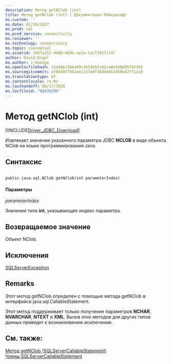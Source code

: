 ```yaml
---
description: Метод getNClob (int)
title: Метод getNClob (int) | Документация Майкрософт
ms.custom: ''
ms.date: 01/19/2017
ms.prod: sql
ms.prod_service: connectivity
ms.reviewer: ''
ms.technology: connectivity
ms.topic: conceptual
ms.assetid: 10dfa251-9408-469e-ae2a-1acf3917cf47
author: David-Engel
ms.author: v-daenge
ms.openlocfilehash: 154d86c586449c3b5db57c02ca0e5d8d95f07392
ms.sourcegitcommit: e700497f962e4c2274df16d9e651059b42ff1a10
ms.translationtype: HT
ms.contentlocale: ru-RU
ms.lasthandoff: 08/17/2020
ms.locfileid: "88435296"
---
```

# <a name="getnclob-method-int"></a>Метод getNClob (int)
[!INCLUDE[Driver_JDBC_Download](../../../includes/driver_jdbc_download.md)]

  Извлекает значение указанного параметра JDBC **NCLOB** в виде объекта NClob на языке программирования Java.  
  
## <a name="syntax"></a>Синтаксис  
  
```  
  
public java.sql.NClob getNClob(int parameterIndex)  
```  
  
#### <a name="parameters"></a>Параметры  
 *parameterIndex*  
  
 Значение типа **int**, указывающее индекс параметра.  
  
## <a name="return-value"></a>Возвращаемое значение  
 Объект NClob.  
  
## <a name="exceptions"></a>Исключения  
 [SQLServerException](../../../connect/jdbc/reference/sqlserverexception-class.md)  
  
## <a name="remarks"></a>Remarks  
 Этот метод getNClob определен с помощью метода getNClob в интерфейсе java.sql.CallableStatement.  
  
 Этот метод поддерживает только получение параметров **NCHAR**, **NVARCHAR**, **NTEXT** и **XML**. Вызов этих методов для других типов данных приведет к возникновению исключения.  
  
## <a name="see-also"></a>См. также:  
 [Метод getNClob (SQLServerCallableStatement)](../../../connect/jdbc/reference/getnclob-method-sqlservercallablestatement.md)   
 [Члены SQLServerCallableStatement](../../../connect/jdbc/reference/sqlservercallablestatement-members.md)  
  
  
